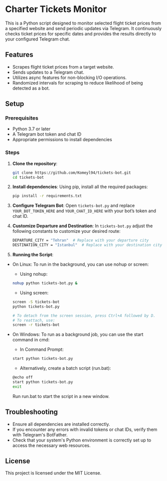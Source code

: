 # Charter Tickets Monitor

This is a Python script designed to monitor selected flight ticket prices from a specified website and send periodic updates via Telegram. It continuously checks ticket prices for specific dates and provides the results directly to your configured Telegram chat.

## Features
- Scrapes flight ticket prices from a target website.
- Sends updates to a Telegram chat.
- Utilizes async features for non-blocking I/O operations.
- Randomized intervals for scraping to reduce likelihood of being detected as a bot.

## Setup

### Prerequisites
- Python 3.7 or later
- A Telegram bot token and chat ID
- Appropriate permissions to install dependencies

### Steps

1. **Clone the repository**:

   ```bash
   git clone https://github.com/Komeyl94/tickets-bot.git
   cd tickets-bot
   ```
2. **Install dependencies**:
Using pip, install all the required packages:


   ```bash
   pip install -r requirements.txt
   ```
3. **Configure Telegram Bot**:
Open `tickets-bot.py` and replace `YOUR_BOT_TOKEN_HERE` and `YOUR_CHAT_ID_HERE` with your bot’s token and chat ID.

4. **Customize Departure and Destination**:
In `tickets-bot.py`  adjust the following constants to customize your desired route:
    ```bash
    DEPARTURE_CITY = "Tehran"  # Replace with your departure city
    DESTINATION_CITY = "Istanbul"  # Replace with your destination city
    ```

5. **Running the Script**:

- On Linux: To run in the background, you can use nohup or screen:

    - Using nohup:

    ```bash
    nohup python tickets-bot.py &
    ```

    - Using screen:

    ```bash
    screen -S tickets-bot
    python tickets-bot.py

    # To detach from the screen session, press Ctrl+A followed by D.
    # To reattach, use:
    screen -r tickets-bot
    ```

- On Windows: To run as a background job, you can use the start command in cmd:

    - In Command Prompt:

    ```bash
    start python tickets-bot.py
    ```
    - Alternatively, create a batch script (run.bat):

    ```bash
    @echo off
    start python tickets-bot.py
    exit
    ```

    Run run.bat to start the script in a new window.

## Troubleshooting

- Ensure all dependencies are installed correctly.
- If you encounter any errors with invalid tokens or chat IDs, verify them with Telegram's BotFather.
- Check that your system's Python environment is correctly set up to access the necessary web resources.

## License

This project is licensed under the MIT License.